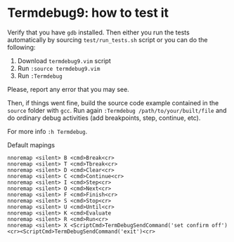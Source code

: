 # Termdebug9: how to test it

Verify that you have `gdb` installed. Then either you run the tests
automatically by sourcing `test/run_tests.sh` script or you can do the
following:

1. Download `termdebug9.vim` script
2. Run `:source termdebug9.vim`
3. Run `:Termdebug`

Please, report any error that you may see.

Then, if things went fine, build the source code example contained in the
`source` folder with `gcc`. Run again `:Termdebug /path/to/your/built/file`
and do ordinary debug activities (add breakpoints, step, continue, etc).

For more info `:h Termdebug`.

Default mapings

    nnoremap <silent> B <cmd>Break<cr>
    nnoremap <silent> T <cmd>Tbreak<cr>
    nnoremap <silent> D <cmd>Clear<cr>
    nnoremap <silent> C <cmd>Continue<cr>
    nnoremap <silent> I <cmd>Step<cr>
    nnoremap <silent> O <cmd>Next<cr>
    nnoremap <silent> F <cmd>Finish<cr>
    nnoremap <silent> S <cmd>Stop<cr>
    nnoremap <silent> U <cmd>Until<cr>
    nnoremap <silent> K <cmd>Evaluate
    nnoremap <silent> R <cmd>Run<cr>
    nnoremap <silent> X <ScriptCmd>TermDebugSendCommand('set confirm off')<cr><ScriptCmd>TermDebugSendCommand('exit')<cr>
